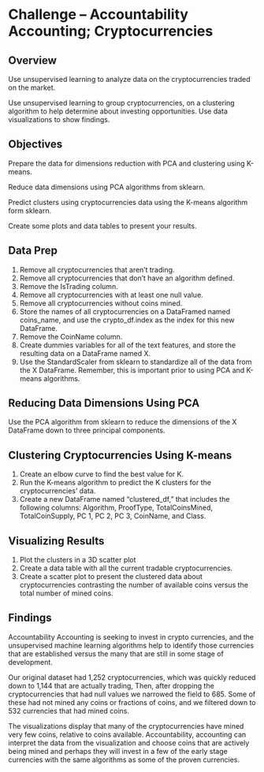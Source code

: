 # Challenge – Accountability Accounting; Cryptocurrencies

## Overview

Use unsupervised learning to analyze data on the cryptocurrencies traded on the market.

Use unsupervised learning to group cryptocurrencies, on a clustering algorithm to help determine about investing opportunities. Use data visualizations to show findings.

## Objectives

Prepare the data for dimensions reduction with PCA and clustering using K-means.

Reduce data dimensions using PCA algorithms from sklearn.

Predict clusters using cryptocurrencies data using the K-means algorithm form sklearn.

Create some plots and data tables to present your results.

## Data Prep

1.	Remove all cryptocurrencies that aren’t trading.
2.	Remove all cryptocurrencies that don’t have an algorithm defined.
3.	Remove the IsTrading column.
4.	Remove all cryptocurrencies with at least one null value.
5.	Remove all cryptocurrencies without coins mined.
6.	Store the names of all cryptocurrencies on a DataFramed named coins_name, and use the crypto_df.index as the index for this new DataFrame.
7.	Remove the CoinName column.
8.	Create dummies variables for all of the text features, and store the resulting data on a DataFrame named X.
9.	Use the StandardScaler from sklearn to standardize all of the data from the X DataFrame. Remember, this is important prior to using PCA and K-means algorithms.

## Reducing Data Dimensions Using PCA

Use the PCA algorithm from sklearn to reduce the dimensions of the X DataFrame down to three principal components.

## Clustering Cryptocurrencies Using K-means

1.	Create an elbow curve to find the best value for K.
2.	Run the K-means algorithm to predict the K clusters for the cryptocurrencies’ data. 
3.	Create a new DataFrame named “clustered_df,” that includes the following columns: Algorithm, ProofType, TotalCoinsMined, TotalCoinSupply, PC 1, PC 2, PC 3, CoinName, and Class.

## Visualizing Results

1.	Plot the clusters in a 3D scatter plot 
2.	Create a data table with all the current tradable cryptocurrencies. 
3.	Create a scatter plot to present the clustered data about cryptocurrencies contrasting the number of available coins versus the total number of mined coins. 

## Findings

Accountability Accounting is seeking to invest in crypto currencies, and the unsupervised machine learning algorithms help to identify those currencies that are established versus the many that are still in some stage of development.  

Our original dataset had 1,252 cryptocurrencies, which was quickly reduced down to 1,144 that are actually trading, Then, after dropping the cryptocurrencies that had null values we narrowed the field to 685.  Some of these had not mined any coins or fractions of coins, and we filtered down to 532 currencies that had mined coins. 

The visualizations display that many of the cryptocurrencies have mined very few coins, relative to coins available.  Accountability, accounting can interpret the data from the visualization and choose coins that are actively being mined and perhaps they will invest in a few of the early stage currencies with the same algorithms as some of the proven currencies.
